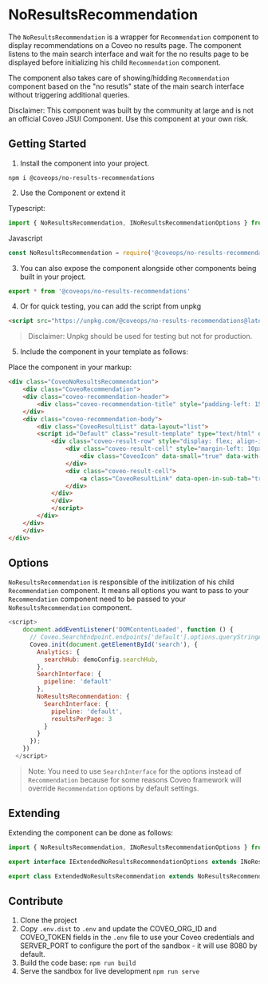 # NoResultsRecommendation

The `NoResultsRecommendation` is a wrapper for `Recommendation` component to display recommendations on a Coveo no results page. The component listens to the main search interface and wait for the no results page to be displayed before initializing his child `Recommendation` component. 

The component also takes care of showing/hidding `Recommendation` component based on the "no resutls" state of the main search interface without triggering additional queries.

Disclaimer: This component was built by the community at large and is not an official Coveo JSUI Component. Use this component at your own risk.

## Getting Started

1. Install the component into your project.

```
npm i @coveops/no-results-recommendations
```

2. Use the Component or extend it

Typescript:

```javascript
import { NoResultsRecommendation, INoResultsRecommendationOptions } from '@coveops/no-results-recommendations';
```

Javascript

```javascript
const NoResultsRecommendation = require('@coveops/no-results-recommendations').NoResultsRecommendation;
```

3. You can also expose the component alongside other components being built in your project.

```javascript
export * from '@coveops/no-results-recommendations'
```

4. Or for quick testing, you can add the script from unpkg

```html
<script src="https://unpkg.com/@coveops/no-results-recommendations@latest/dist/index.min.js"></script>
```

> Disclaimer: Unpkg should be used for testing but not for production.

5. Include the component in your template as follows:

Place the component in your markup:

```html
<div class="CoveoNoResultsRecommendation">
    <div class="CoveoRecommendation">
    <div class="coveo-recommendation-header">
        <div class="coveo-recommendation-title" style="padding-left: 15px;">Recommendations</div>
    </div>
    <div class="coveo-recommendation-body">
        <div class="CoveoResultList" data-layout="list">
        <script id="Default" class="result-template" type="text/html" data-layout="list">
            <div class="coveo-result-row" style="display: flex; align-items: center;">
                <div class="coveo-result-cell" style="margin-left: 10px;margin-right: 10px;height: 30px;">
                    <div class="CoveoIcon" data-small="true" data-with-label="false"></div>
                </div>
                <div class="coveo-result-cell">
                    <a class="CoveoResultLink" data-open-in-sub-tab="true" data-always-open-in-new-window="true"></a>
                </div>
            </div>
            </div>
            </script>
        </div>
    </div>
    </div>
</div>
```

## Options


`NoResultsRecommendation` is responsible of the initilization of his child `Recommendation` component. It means all options you want to pass to your `Recommendation` component need to be passed to your `NoResultsRecommendation` component.


```javascript
<script>
    document.addEventListener('DOMContentLoaded', function () {
      // Coveo.SearchEndpoint.endpoints['default'].options.queryStringArguments.viewAllContent = 'true';
      Coveo.init(document.getElementById('search'), {
        Analytics: {
          searchHub: demoConfig.searchHub,
        },
        SearchInterface: {
          pipeline: 'default'
        },
        NoResultsRecommendation: {
          SearchInterface: {
            pipeline: 'default',
            resultsPerPage: 3
          } 
        }
      });
    })
  </script>
```

> Note: You need to use `SearchInterface` for the options instead of `Recommendation` because for some reasons Coveo framework will override `Recommendation` options by default settings.


## Extending

Extending the component can be done as follows:

```javascript
import { NoResultsRecommendation, INoResultsRecommendationOptions } from "@coveops/no-results-recommendations";

export interface IExtendedNoResultsRecommendationOptions extends INoResultsRecommendationOptions {}

export class ExtendedNoResultsRecommendation extends NoResultsRecommendation {}
```

## Contribute

1. Clone the project
2. Copy `.env.dist` to `.env` and update the COVEO_ORG_ID and COVEO_TOKEN fields in the `.env` file to use your Coveo credentials and SERVER_PORT to configure the port of the sandbox - it will use 8080 by default.
3. Build the code base: `npm run build`
4. Serve the sandbox for live development `npm run serve`